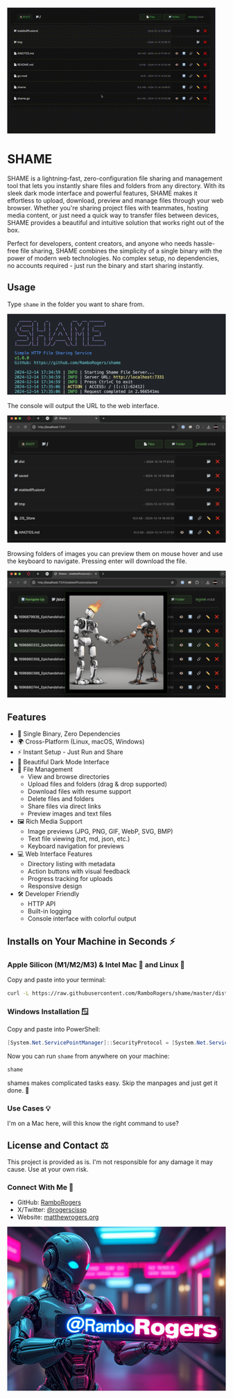 ![Shame Into Gif](shame.gif)
# SHAME

SHAME is a lightning-fast, zero-configuration file sharing and management tool that lets you instantly share files and folders from any directory. With its sleek dark mode interface and powerful features, SHAME makes it effortless to upload, download, preview and manage files through your web browser. Whether you're sharing project files with teammates, hosting media content, or just need a quick way to transfer files between devices, SHAME provides a beautiful and intuitive solution that works right out of the box.

Perfect for developers, content creators, and anyone who needs hassle-free file sharing, SHAME combines the simplicity of a single binary with the power of modern web technologies. No complex setup, no dependencies, no accounts required - just run the binary and start sharing instantly.

## Usage

Type `shame` in the folder you want to share from.

![shame console](shame.png)

The console will output the URL to the web interface.

![shame web](shame-web.png)

Browsing folders of images you can preview them on mouse hover and use the keyboard to navigate. Pressing enter will download the file.

![shame image preview](shame-image.png)


## Features
- 🚀 Single Binary, Zero Dependencies
- 🌍 Cross-Platform (Linux, macOS, Windows)
- ⚡ Instant Setup - Just Run and Share
- 🎨 Beautiful Dark Mode Interface
- 📂 File Management
  - View and browse directories
  - Upload files and folders (drag & drop supported)
  - Download files with resume support
  - Delete files and folders
  - Share files via direct links
  - Preview images and text files
- 🖼️ Rich Media Support
  - Image previews (JPG, PNG, GIF, WebP, SVG, BMP)
  - Text file viewing (txt, md, json, etc.)
  - Keyboard navigation for previews
- 💻 Web Interface Features
  - Directory listing with metadata
  - Action buttons with visual feedback
  - Progress tracking for uploads
  - Responsive design
- 🛠️ Developer Friendly
  - HTTP API
  - Built-in logging
  - Console interface with colorful output


## Installs on Your Machine in Seconds ⚡

### Apple Silicon (M1/M2/M3) & Intel Mac 🍎 and Linux 🐧

Copy and paste into your terminal:

```bash
curl -L https://raw.githubusercontent.com/RamboRogers/shame/master/dist/install.sh | sh
```

### Windows Installation 🪟

Copy and paste into PowerShell:

```powershell
[System.Net.ServicePointManager]::SecurityProtocol = [System.Net.ServicePointManager]::SecurityProtocol -bor 3072; iex ((New-Object System.Net.WebClient).DownloadString('https://raw.githubusercontent.com/RamboRogers/shame/master/dist/install_windows.ps1'))
```

Now you can run `shame` from anywhere on your machine:

```bash
shame
```

shames makes complicated tasks easy. Skip the manpages and just get it done. 🚀

### Use Cases 💡

I'm on a Mac here, will this know the right command to use?


## License and Contact ⚖️

This project is provided as is.  I'm not responsible for any damage it may cause.  Use at your own risk.

### Connect With Me 🤝
- GitHub: [RamboRogers](https://github.com/RamboRogers)
- X/Twitter: [@rogerscissp](https://x.com/rogerscissp)
- Website: [matthewrogers.org](https://matthewrogers.org)

![github](ramborogers.png)